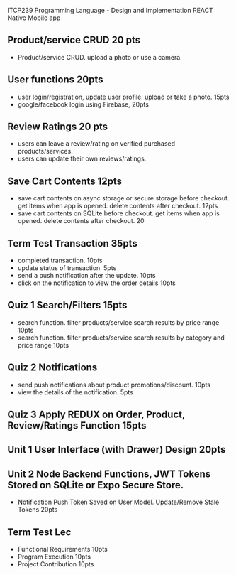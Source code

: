  ITCP239 Programming Language - Design and Implementation REACT Native Mobile app
 
## Product/service CRUD 20 pts
- Product/service CRUD. upload a photo or use a camera. 
 
## User functions 20pts 
- user login/registration, update user profile. upload or take a photo. 15pts
- google/facebook login using Firebase, 20pts
 
## Review Ratings 20 pts
- users can leave a review/rating on verified purchased products/services. 
- users can update their own reviews/ratings.

## Save Cart Contents 12pts
- save cart contents on async storage or secure storage before checkout. get items when app is opened. delete contents after checkout. 12pts
- save cart contents on SQLite before checkout. get items when app is opened. delete contents after checkout. 20

## Term Test Transaction 35pts
- completed transaction. 10pts
- update status of transaction. 5pts
- send a push notification after the update. 10pts
- click on the notification to view the order details 10pts

## Quiz 1 Search/Filters 15pts
- search function. filter products/service search results by price range 10pts
- search function. filter products/service search results by category and price range 10pts

## Quiz 2 Notifications 
- send push notifications about product promotions/discount. 10pts
- view the details of the notification. 5pts

## Quiz 3 Apply REDUX on Order, Product, Review/Ratings Function 15pts

## Unit 1 User Interface (with Drawer) Design 20pts 

## Unit 2 Node Backend Functions, JWT Tokens Stored on SQLite or Expo Secure Store.
- Notification Push Token Saved on User Model. Update/Remove Stale Tokens 20pts

## Term Test Lec
- Functional Requirements 10pts
- Program Execution 10pts
- Project Contribution 10pts